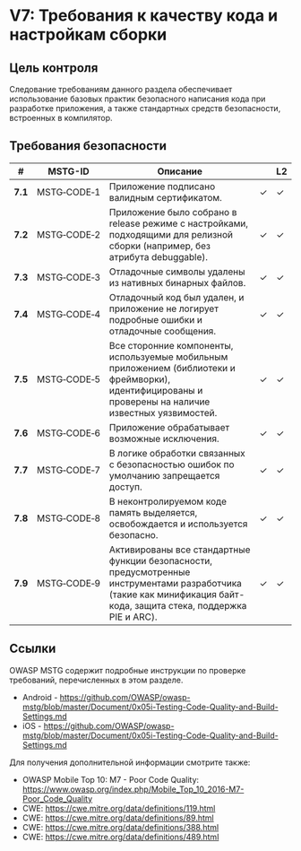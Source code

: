 # V7: Требования к качеству кода и настройкам сборки

## Цель контроля

Следование требованиям данного раздела обеспечивает использование базовых практик безопасного написания кода при разработке приложения, а также стандартных средств безопасности, встроенных в компилятор.

## Требования безопасности

| # | MSTG-ID | Описание || L2 |
| --- | --- | --- | --- | --- |
| **7.1** | MSTG‑CODE‑1 | Приложение подписано валидным сертификатом. | ✓ | ✓ |
| **7.2** | MSTG‑CODE‑2 | Приложение было собрано в release режиме с настройками, подходящими для релизной сборки (например, без атрибута debuggable). | ✓ | ✓ |
| **7.3** | MSTG‑CODE‑3 | Отладочные символы удалены из нативных бинарных файлов. | ✓ | ✓ |
| **7.4** | MSTG‑CODE‑4 | Отладочный код был удален, и приложение не логирует подробные ошибки и отладочные сообщения. | ✓ | ✓ |
| **7.5** | MSTG‑CODE‑5 | Все сторонние компоненты, используемые мобильным приложением (библиотеки и фреймворки), идентифицированы и проверены на наличие известных уязвимостей. | ✓ | ✓ |
| **7.6** | MSTG‑CODE‑6 | Приложение обрабатывает возможные исключения.| ✓ | ✓ |
| **7.7** | MSTG‑CODE‑7 | В логике обработки связанных с безопасностью ошибок по умолчанию запрещается доступ. | ✓ | ✓ |
| **7.8** | MSTG‑CODE‑8 | В неконтролируемом коде память выделяется, освобождается и используется безопасно.  | ✓ | ✓ |
| **7.9** | MSTG‑CODE‑9 | Активированы все стандартные функции безопасности, предусмотренные инструментами разработчика (такие как минификация байт-кода, защита стека, поддержка PIE и ARC). | ✓ | ✓ |

<div style="page-break-after: always;">
</div>

## Ссылки

OWASP MSTG содержит подробные инструкции по проверке требований, перечисленных в этом разделе.

- Android - <https://github.com/OWASP/owasp-mstg/blob/master/Document/0x05i-Testing-Code-Quality-and-Build-Settings.md>
- iOS - <https://github.com/OWASP/owasp-mstg/blob/master/Document/0x05i-Testing-Code-Quality-and-Build-Settings.md>

Для получения дополнительной информации смотрите также:

- OWASP Mobile Top 10: M7 - Poor Code Quality: <https://www.owasp.org/index.php/Mobile_Top_10_2016-M7-Poor_Code_Quality>
- CWE: <https://cwe.mitre.org/data/definitions/119.html>
- CWE: <https://cwe.mitre.org/data/definitions/89.html>
- CWE: <https://cwe.mitre.org/data/definitions/388.html>
- CWE: <https://cwe.mitre.org/data/definitions/489.html>
